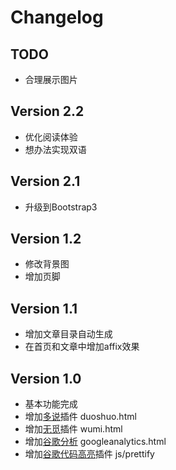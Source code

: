# Changelog
## TODO
- 合理展示图片

## Version 2.2
- 优化阅读体验
- 想办法实现双语

## Version 2.1
- 升级到Bootstrap3

## Version 1.2
- 修改背景图
- 增加页脚

## Version 1.1
- 增加文章目录自动生成
- 在首页和文章中增加affix效果

## Version 1.0
- 基本功能完成
- 增加[多说](www.duoshuo.com)插件 duoshuo.html 
- 增加[无觅](http://www.wumii.com/widget/relatedItems)插件 wumi.html
- 增加[谷歌分析](https://www.google.com/analytics) googleanalytics.html
- 增加[谷歌代码高亮](https://code.google.com/p/google-code-prettify/)插件 js/prettify
